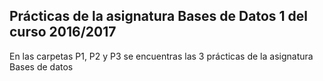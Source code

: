 ## Prácticas de la asignatura Bases de Datos 1 del curso 2016/2017
En las carpetas P1, P2 y P3 se encuentras las 3 prácticas de la asignatura Bases de datos